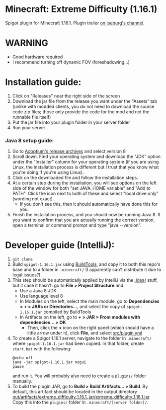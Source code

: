 # Minecraft: Extreme Difficulty (1.16.1)

Spigot plugin for Minecraft 1.16.1. Plugin trailer [on Iseburg's channel](https://www.youtube.com/watch?v=7Kl9jtCHIGg).

# WARNING

- Good hardware required
- I recommend turning off dynamic FOV (foreshadowing…)

# Installation guide:

1. Click on "Releases" near the right side of the screen
2. Download the jar file from the release you want under the "Assets" tab (unlike with modded clients, you do not need to download the source code zip files; those only provide the code for the mod and not the runnable file itself)
3. Put the jar file into your plugin folder in your server folder
4. Run your server

### Java 8 setup guide:
1. Go to [Adoptium's release archives](https://adoptium.net/temurin/archive) and select version 8
2. Scroll down. Find your operating system and download the "JDK" option under the "Installer" column for your operating system (if you are using Linux, the installation process is different but I trust that you know what you're doing if you're using Linux).
3. Click on the downloaded file and follow the installation steps.
4. At a certain step during the installation, you will see options on the left side of the window for both "set JAVA_HOME variable" and "Add to PATH". Click the icon next to both of these and select "local drive only" (wording not exact)   .
    * If you don't see this, then it should automatically have done this for you.
5. Finish the installation process, and you should now be running Java 8. If you want to confirm that you are actually running the correct version, open a terminal or command prompt and type "java --version".

# Developer guide (IntelliJ):

1. `git clone`
2. Build `spigot-1.16.1.jar` using [BuildTools](https://www.spigotmc.org/wiki/buildtools/), and copy it to both this repo's base and to a folder in `.minecraft/` (I apparently can't distribute it due to legal issues?)
3. This step should be automatically applied by IntelliJ via the [.idea/](.idea/) stuff, but it case it hasn't: go to **File > Project Structure** and:
   * Use a Java 8 JDK
   * Use language level 8
   * In Modules on the left, select the main module, go to **Dependencies > + > JARs or Directories...**, and select the copy of `spigot-1.16.1.jar` compiled by BuildTools
   * In Artifacts on the left, go to **+ > JAR > From modules with dependencies... > OK**
      * Then, click the **+** icon on the right panel (which should have a little arrow under it), click **File**, and select [src/plugin.yml](src/plugin.yml)
4. To create a Spigot 1.16.1 server, navigate to the folder in `.minecraft/` where `spigot-1.16.1.jar` had been copied. In that folder, create `start.bat` with the following:
   ```
   @echo off
   java -jar spigot-1.16.1.jar nogui
   pause
   ```
   and run it. You will probably also need to create a `plugins/` folder manually.
5. To build the plugin JAR, go to **Build > Build Artifacts... > Build**. By default, this artifact should be located in the output directory [out/artifacts/extreme_difficulty_1.16.1_jar/extreme_difficulty_1.16.1.jar](out/artifacts/extreme-difficulty-1.16.1-jar/extreme_difficulty_1.16.1.jar). Copy this into the `plugins/` folder in `.minecraft/[server folder]/`.
